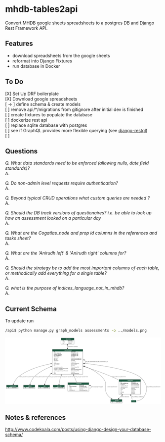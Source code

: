 # mhdb-tables2api

Convert MHDB google sheets spreadsheets to a postgres DB and Django Rest Framework API.

## Features
* download spreadsheets from the google sheets
* reformat into Django Fixtures
* run database in Docker

## To Do

[X] Set Up DRF boilerplate  
[X] Download google spreadsheets   
[ -> ] define schema & create models  
[  ] remove api/*/migrations from gitignore after initial dev is finished    
[  ] create fixtures to populate the database  
[  ] dockerize rest api  
[  ] replace sqlite database with postgres  
[  ] see if GraphQL provides more flexible querying (see [django-restql](https://github.com/yezyilomo/django-restql))  
[  ] 

## Questions

_Q. What data standards need to be enforced (allowing nulls, date field standards)?_  
A.

_Q. Do non-admin level requests require authentication?_  
A.

_Q. Beyond typical CRUD operations what custom queries are needed ?_  
A.


_Q. Should the DB track versions of questionaires? i.e. be able to look up how an assessment looked on a particular day_  
A.  

_Q. What are the Cogatlas_node and prop id columns in the references and tasks sheet?_  
A.

_Q. What are the 'Anirudh left' & 'Anirudh right' columns for?_  
A.

_Q. Should the strategy be to add the most important columns of each table, or methodically add everything for a single table?_  
A.  

_Q. what is the purpose of indices_language_not_in_mhdb?_  
A.  


## Current Schema

To update run

```bash
/api$ python manage.py graph_models assessments -o ../models.png
```

![current Entity Relationship Diagram](./models.png)

## Notes & references

http://www.codekoala.com/posts/using-django-design-your-database-schema/ 